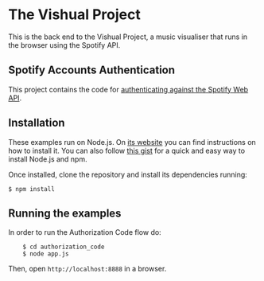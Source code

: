 # The Vishual Project

This is the back end to the Vishual Project, a music visualiser that runs in the browser using the Spotify API.

## Spotify Accounts Authentication

This project contains the code for [authenticating against the Spotify Web API](https://developer.spotify.com/web-api/authorization-guide/).

## Installation

These examples run on Node.js. On [its website](http://www.nodejs.org/download/) you can find instructions on how to install it. You can also follow [this gist](https://gist.github.com/isaacs/579814) for a quick and easy way to install Node.js and npm.

Once installed, clone the repository and install its dependencies running: 

    $ npm install

## Running the examples 

In order to run the Authorization Code flow do:

```
    $ cd authorization_code
    $ node app.js
```

Then, open `http://localhost:8888` in a browser.
